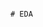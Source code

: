                                                                                                                                             # EDA 
